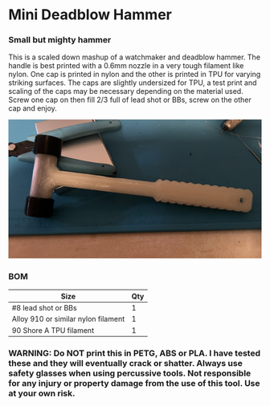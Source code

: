 # Mini Deadblow Hammer
### Small but mighty hammer

This is a scaled down mashup of a watchmaker and deadblow hammer. The handle is best printed with a 0.6mm nozzle in a very tough filament like nylon. One cap is printed in nylon and the other is printed in TPU for varying striking surfaces. The caps are slightly undersized for TPU, a test print and scaling of the caps may be necessary depending on the material used. Screw one cap on then fill 2/3 full of lead shot or BBs, screw on the other cap and enjoy. 

<img src="./Images/mini deadblow.jpeg" width=600>

### BOM

Size | Qty
--- | ---
#8 lead shot or BBs | 1
Alloy 910 or similar nylon filament | 1
90 Shore A TPU filament | 1

### WARNING: Do NOT print this in PETG, ABS or PLA. I have tested these and they will eventually crack or shatter. Always use safety glasses when using percussive tools. Not responsible for any injury or property damage from the use of this tool. Use at your own risk. 


